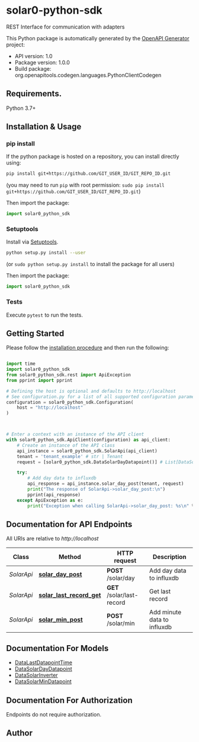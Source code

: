 # solar0-python-sdk
REST Interface for communication with adapters

This Python package is automatically generated by the [OpenAPI Generator](https://openapi-generator.tech) project:

- API version: 1.0
- Package version: 1.0.0
- Build package: org.openapitools.codegen.languages.PythonClientCodegen

## Requirements.

Python 3.7+

## Installation & Usage
### pip install

If the python package is hosted on a repository, you can install directly using:

```sh
pip install git+https://github.com/GIT_USER_ID/GIT_REPO_ID.git
```
(you may need to run `pip` with root permission: `sudo pip install git+https://github.com/GIT_USER_ID/GIT_REPO_ID.git`)

Then import the package:
```python
import solar0_python_sdk
```

### Setuptools

Install via [Setuptools](http://pypi.python.org/pypi/setuptools).

```sh
python setup.py install --user
```
(or `sudo python setup.py install` to install the package for all users)

Then import the package:
```python
import solar0_python_sdk
```

### Tests

Execute `pytest` to run the tests.

## Getting Started

Please follow the [installation procedure](#installation--usage) and then run the following:

```python

import time
import solar0_python_sdk
from solar0_python_sdk.rest import ApiException
from pprint import pprint

# Defining the host is optional and defaults to http://localhost
# See configuration.py for a list of all supported configuration parameters.
configuration = solar0_python_sdk.Configuration(
    host = "http://localhost"
)



# Enter a context with an instance of the API client
with solar0_python_sdk.ApiClient(configuration) as api_client:
    # Create an instance of the API class
    api_instance = solar0_python_sdk.SolarApi(api_client)
    tenant = 'tenant_example' # str | Tenant
    request = [solar0_python_sdk.DataSolarDayDatapoint()] # List[DataSolarDayDatapoint] | Request

    try:
        # Add day data to influxdb
        api_response = api_instance.solar_day_post(tenant, request)
        print("The response of SolarApi->solar_day_post:\n")
        pprint(api_response)
    except ApiException as e:
        print("Exception when calling SolarApi->solar_day_post: %s\n" % e)

```

## Documentation for API Endpoints

All URIs are relative to *http://localhost*

Class | Method | HTTP request | Description
------------ | ------------- | ------------- | -------------
*SolarApi* | [**solar_day_post**](docs/SolarApi.md#solar_day_post) | **POST** /solar/day | Add day data to influxdb
*SolarApi* | [**solar_last_record_get**](docs/SolarApi.md#solar_last_record_get) | **GET** /solar/last-record | Get last record
*SolarApi* | [**solar_min_post**](docs/SolarApi.md#solar_min_post) | **POST** /solar/min | Add minute data to influxdb


## Documentation For Models

 - [DataLastDatapointTime](docs/DataLastDatapointTime.md)
 - [DataSolarDayDatapoint](docs/DataSolarDayDatapoint.md)
 - [DataSolarInverter](docs/DataSolarInverter.md)
 - [DataSolarMinDatapoint](docs/DataSolarMinDatapoint.md)


<a id="documentation-for-authorization"></a>
## Documentation For Authorization

Endpoints do not require authorization.


## Author




